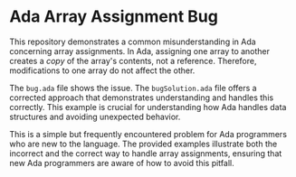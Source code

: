 # Ada Array Assignment Bug

This repository demonstrates a common misunderstanding in Ada concerning array assignments.  In Ada, assigning one array to another creates a *copy* of the array's contents, not a reference.  Therefore, modifications to one array do not affect the other.

The `bug.ada` file shows the issue.  The `bugSolution.ada` file offers a corrected approach that demonstrates understanding and handles this correctly.  This example is crucial for understanding how Ada handles data structures and avoiding unexpected behavior.

This is a simple but frequently encountered problem for Ada programmers who are new to the language.  The provided examples illustrate both the incorrect and the correct way to handle array assignments, ensuring that new Ada programmers are aware of how to avoid this pitfall.